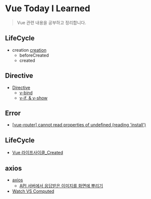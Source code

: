 # Vue Today I Learned
  
> Vue 관련 내용을 공부하고 정리합니다.

## LifeCycle
- creation [creation](https://github.com/alswj792000/TIL/blob/main/Vue/Vue_Today%20I%20Learned/Vue%20%EB%9D%BC%EC%9D%B4%ED%94%84%EC%82%AC%EC%9D%B4%ED%81%B4_Created.md "Vue 라이프사이클_Created.md")
	- beforeCreated
	- created

## Directive
- [Directive](https://github.com/alswj792000/TIL/tree/main/Vue/Vue_Today%20I%20Learned/Directive "Directive")
	- [v-bind](https://github.com/alswj792000/TIL/blob/main/Vue/Vue_Today%20I%20Learned/v-bind.md "v-bind.md")
	- [v-if, & v-show](https://github.com/alswj792000/TIL/blob/main/Vue/Vue_Today%20I%20Learned/v-if%2C%20v-show.md "v-if, v-show.md")

## Error
- [[vue-router] cannot read properties of undefined (reading 'install')](https://github.com/alswj792000/TIL/blob/main/Vue/Vue_Today%20I%20Learned/%5Bvue-router%5D%20cannot%20read%20properties%20of%20undefined%20(reading%20'install').md "[vue-router] cannot read properties of undefined (reading 'install').md")

## LifeCycle
- [Vue 라이프사이클_Created](https://github.com/alswj792000/TIL/blob/main/Vue/Vue_Today%20I%20Learned/LifeCycle/Vue%20%EB%9D%BC%EC%9D%B4%ED%94%84%EC%82%AC%EC%9D%B4%ED%81%B4_Created.md "Vue 라이프사이클_Created.md")

## axios
- [axios](https://github.com/alswj792000/TIL/blob/main/Vue/Vue_Today%20I%20Learned/axios/axios.md "axios.md")
	- [API 서버에서 응답받은 이미지를 화면에 뿌리기](https://github.com/alswj792000/TIL/blob/main/Vue/Vue_Today%20I%20Learned/axios/API%20%EC%84%9C%EB%B2%84%EC%97%90%EC%84%9C%20%EC%9D%91%EB%8B%B5%EB%B0%9B%EC%9D%80%20%EC%9D%B4%EB%AF%B8%EC%A7%80%EB%A5%BC%20%ED%99%94%EB%A9%B4%EC%97%90%20%EB%BF%8C%EB%A6%AC%EA%B8%B0.md "API 서버에서 응답받은 이미지를 화면에 뿌리기.md")
- [Watch VS Computed](https://github.com/alswj792000/TIL/blob/main/Vue/Vue_Today%20I%20Learned/Watch%20VS%20Computed.md "Watch VS Computed.md")

